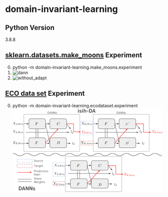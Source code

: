# domain-invariant-learning

## Python Version
3.8.8

## [sklearn.datasets.make_moons](https://scikit-learn.org/stable/modules/generated/sklearn.datasets.make_moons.html "make_moons REF") Experiment 
0. python -m domain-invariant-learning.make_moons.experiment
1. ![dann](/make_moons_experiment_dann.png)
2. ![without_adapt](/make_moons_experiment_without_adapt.png)

## [ECO data set](https://vs.inf.ethz.ch/res/show.html?what=eco-data "ECO data set REF") Experiment
0. python -m domain-invariant-learning.ecodataset.experiment
![isih-DA](/isih-DA_schematic_fig.png)
